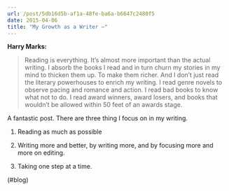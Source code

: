 ```yaml
---
url: /post/5db16d5b-af1a-48fe-ba6a-b6647c2480f5
date: 2015-04-06
title: "My Growth as a Writer –"
---
```


**Harry Marks:**



> Reading is everything. It’s almost more important than the actual writing. I absorb the books I read and in turn churn my stories in my mind to thicken them up. To make them richer. And I don’t just read the literary powerhouses to enrich my writing. I read genre novels to observe pacing and romance and action. I read bad books to know what not to do. I read award winners, award losers, and books that wouldn’t be allowed within 50 feet of an awards stage. 



A fantastic post. There are three thing I focus on in my writing.



  1. Reading as much as possible

  2. Writing more and better, by writing more, and by focusing more and more on editing. 

  3. Taking one step at a time.



(#blog)